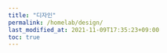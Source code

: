 ```yaml
---
title: "디자인"
permalink: /homelab/design/
last_modified_at: 2021-11-09T17:35:23+09:00
toc: true
---
```



